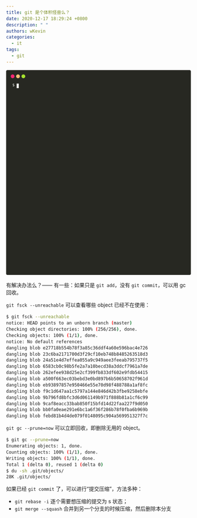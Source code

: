 ```yaml
---
title: git 是个体积怪兽么？
date: 2020-12-17 18:29:24 +0800
description: " "
authors: wKevin
categories:
  - it
tags:
  - git
---
```


![](./images/git.svg)

有解决办法么？—— 有一些：如果只是 `git add`，没有 `git commit`，可以用 gc 回收。

<!--truncate-->

`git fsck --unreachable` 可以查看哪些 object 已经不在使用：

```bash
$ git fsck --unreachable
notice: HEAD points to an unborn branch (master)
Checking object directories: 100% (256/256), done.
Checking objects: 100% (1/1), done.
notice: No default references
dangling blob e27718b554b78f3a85c36ddf4a60e596bac4e726
dangling blob 23c6ba2171700d3f29cf10eb748b8485263518d3
dangling blob 24a51e4d7effea055a9c949aee3feeab795737f5
dangling blob 6583cb0c98b5fe2a7a10becd38a3ddcf7961a7de
dangling blob 262efee938d25e2cf399fb833df602e9fdb54415
dangling blob a500f663ec03bebd3e0bd897b6b50658702f961d
dangling blob eb93897857e950466e55e70d98f488788a1af8fc
dangling blob f9c1d647aa1c5797a144e846d42b3fbe9258ebfe
dangling blob 9b796fd8bfc3d6d061149b971f888b81a1cf6c99
dangling blob 9caf8eacc33bab850f15bfd14d22faa227f9d050
dangling blob bb0fa0eae291e6bc1a6f36f286b78f0fba6b969b
dangling blob febd81b4d4de079f0148095c904a569951327f7c
```

`git gc --prune=now` 可以立即回收，即删除无用的 object。

```bash
$ git gc --prune=now
Enumerating objects: 1, done.
Counting objects: 100% (1/1), done.
Writing objects: 100% (1/1), done.
Total 1 (delta 0), reused 1 (delta 0)
$ du -sh .git/objects/
28K	.git/objects/
```

如果已经 `git commit` 了，可以进行“提交压缩”，方法多种：

- `git rebase -i` 逐个需要想压缩的提交为 s 状态；
- `git merge --squash` 合并到另一个分支的时候压缩，然后删除本分支
